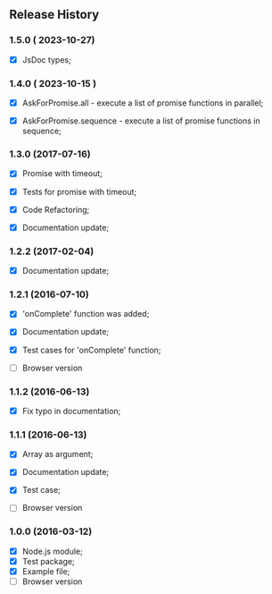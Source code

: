 ## Release History


### 1.5.0 ( 2023-10-27)
- [x] JsDoc types;



### 1.4.0 ( 2023-10-15 )
- [x] AskForPromise.all - execute a list of promise functions in parallel;
- [x] AskForPromise.sequence - execute a list of promise functions in sequence;



### 1.3.0 (2017-07-16)

- [x] Promise with timeout;
- [x] Tests for promise with timeout;
- [x] Code Refactoring;
- [x] Documentation update;



### 1.2.2 (2017-02-04)

- [x] Documentation update;





### 1.2.1 (2016-07-10)

- [x] 'onComplete' function was added;
- [x] Documentation update;
- [x] Test cases for 'onComplete' function;
- [ ] Browser version



### 1.1.2 (2016-06-13)

 - [x] Fix typo in documentation;



### 1.1.1 (2016-06-13)

 - [x] Array as argument;
 - [x] Documentation update;
 - [x] Test case;
 - [ ] Browser version



### 1.0.0 (2016-03-12)

 - [x] Node.js module;
 - [x] Test package;
 - [x] Example file;
 - [ ] Browser version
